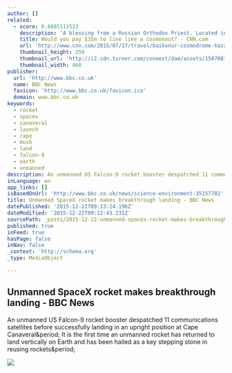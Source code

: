 ```yaml
---
author: []
related:
  - score: 0.6685111523
    description: 'A blessing from a Russian Orthodox Priest. Located in the remote steppes of Kazakhstan, Baikonur Cosmodrome occupies a unique space between tradition and cutting edge technology; where awesome rockets continue to launch humans 220 miles above the Earth in much the same way they have done for 50 years.'
    title: Would you pay $35m to live like a cosmonaut? - CNN.com
    url: 'http://www.cnn.com/2015/07/17/travel/baikonur-cosmodrome-kazakhstan-cosmonaut-space-tourist/index.html'
    thumbnail_height: 259
    thumbnail_url: 'http://i2.cdn.turner.com/cnnnext/dam/assets/150708143404-space-guy-laliberte-large-169.jpg'
    thumbnail_width: 460
publisher:
  url: 'http://www.bbc.co.uk'
  name: BBC News
  favicon: 'http://www.bbc.co.uk/favicon.ico'
  domain: www.bbc.co.uk
keywords:
  - rocket
  - spacex
  - canaveral
  - launch
  - cape
  - musk
  - land
  - falcon-9
  - earth
  - unmanned
description: An unmanned US Falcon-9 rocket booster despatched 11 communications satellites before successfully landing in an upright position at Cape Canaveral. It is the first time an unmanned rocket has returned to land vertically on Earth and has been hailed as a key stepping stone in reusing rockets.
inLanguage: en
app_links: []
isBasedOnUrl: 'http://www.bbc.co.uk/news/science-environment-35157782'
title: Unmanned SpaceX rocket makes breakthrough landing - BBC News
datePublished: '2015-12-22T09:13:24.196Z'
dateModified: '2015-12-22T09:12:43.231Z'
sourcePath: _posts/2015-12-22-unmanned-spacex-rocket-makes-breakthrough-landing-bbc-news.md
published: true
inFeed: true
hasPage: false
inNav: false
_context: 'http://schema.org'
_type: MediaObject

---
```

<article style=""><h1>Unmanned SpaceX rocket makes breakthrough landing - BBC News</h1><p>An unmanned US Falcon-9 rocket booster despatched 11 communications satellites before successfully landing in an upright position at Cape Canaveral&amp;period; It is the first time an unmanned rocket has returned to land vertically on Earth and has been hailed as a key stepping stone in reusing rockets&amp;period;</p><img src="http://ichef-1.bbci.co.uk/news/1024/cpsprodpb/1F6B/production/_87334080_87334018.jpg" /></article>